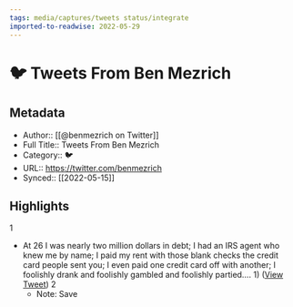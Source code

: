```yaml
---
tags: media/captures/tweets status/integrate
imported-to-readwise: 2022-05-29
---
```

# 🐦 Tweets From Ben Mezrich

## Metadata
- Author:: [[@benmezrich on Twitter]]
- Full Title:: Tweets From Ben Mezrich
- Category:: 🐦
- URL:: https://twitter.com/benmezrich
- Synced:: [[2022-05-15]]

## Highlights
1
- At 26 I was nearly two million dollars in debt; I had an IRS agent who knew me by name; I paid my rent with those blank checks the credit card people sent you; I even paid one credit card off with another; I foolishly drank and foolishly gambled and foolishly partied…. 1) ([View Tweet](https://twitter.com/benmezrich/status/1525566655451082756))
2
    - Note: Save
